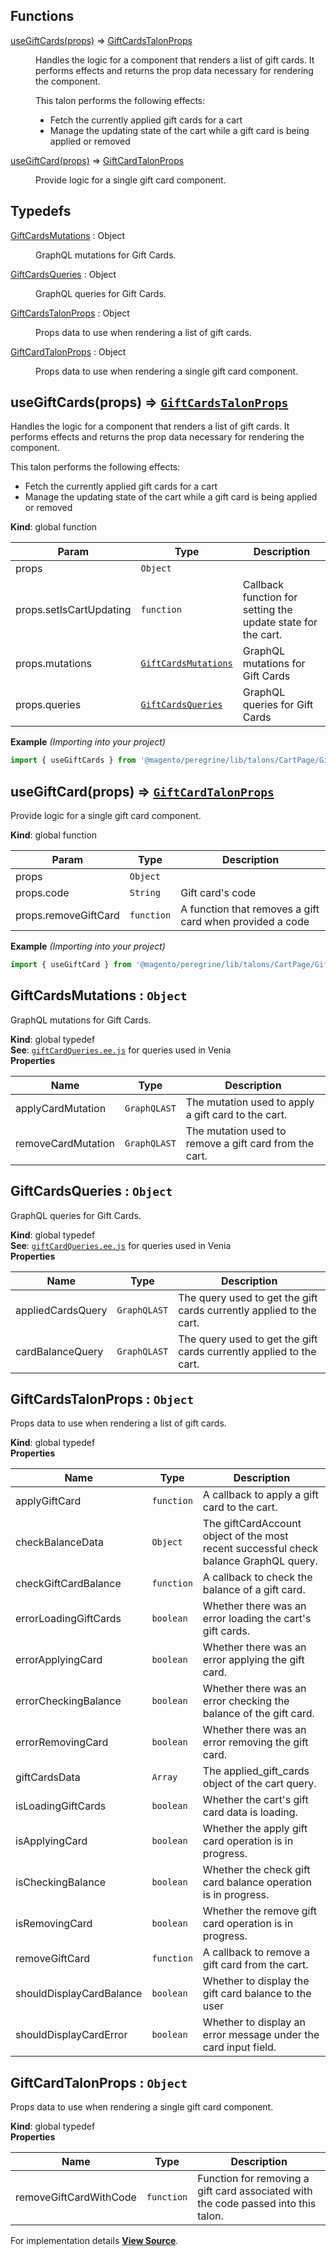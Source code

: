 ## Functions

<dl>
<dt><a href="#useGiftCards">useGiftCards(props)</a> ⇒ <inlineCode><a href="#GiftCardsTalonProps">GiftCardsTalonProps</a></inlineCode></dt>
<dd>

Handles the logic for a component that renders a list of gift cards.
It performs effects and returns the prop data necessary for rendering
the component.

This talon performs the following effects:

- Fetch the currently applied gift cards for a cart
- Manage the updating state of the cart while a gift card is being applied or removed

</dd>
<dt><a href="#useGiftCard">useGiftCard(props)</a> ⇒ <inlineCode><a href="#GiftCardTalonProps">GiftCardTalonProps</a></inlineCode></dt>
<dd>

Provide logic for a single gift card component.

</dd>
</dl>

## Typedefs

<dl>
<dt><a href="#GiftCardsMutations">GiftCardsMutations</a> : <inlineCode>Object</inlineCode></dt>
<dd>

GraphQL mutations for Gift Cards.

</dd>
<dt><a href="#GiftCardsQueries">GiftCardsQueries</a> : <inlineCode>Object</inlineCode></dt>
<dd>

GraphQL queries for Gift Cards.

</dd>
<dt><a href="#GiftCardsTalonProps">GiftCardsTalonProps</a> : <inlineCode>Object</inlineCode></dt>
<dd>

Props data to use when rendering a list of gift cards.

</dd>
<dt><a href="#GiftCardTalonProps">GiftCardTalonProps</a> : <inlineCode>Object</inlineCode></dt>
<dd>

Props data to use when rendering a single gift card component.

</dd>
</dl>

<a name="useGiftCards"></a>

## useGiftCards(props) ⇒ [`GiftCardsTalonProps`](#GiftCardsTalonProps)
Handles the logic for a component that renders a list of gift cards.
It performs effects and returns the prop data necessary for rendering
the component.

This talon performs the following effects:

- Fetch the currently applied gift cards for a cart
- Manage the updating state of the cart while a gift card is being applied or removed

**Kind**: global function  

| Param | Type | Description |
| --- | --- | --- |
| props | `Object` |  |
| props.setIsCartUpdating | `function` | Callback function for setting the update state for the cart. |
| props.mutations | [`GiftCardsMutations`](#GiftCardsMutations) | GraphQL mutations for Gift Cards |
| props.queries | [`GiftCardsQueries`](#GiftCardsQueries) | GraphQL queries for Gift Cards |

**Example** *(Importing into your project)*  
```js
import { useGiftCards } from '@magento/peregrine/lib/talons/CartPage/GiftCards'
```
<a name="useGiftCard"></a>

## useGiftCard(props) ⇒ [`GiftCardTalonProps`](#GiftCardTalonProps)
Provide logic for a single gift card component.

**Kind**: global function  

| Param | Type | Description |
| --- | --- | --- |
| props | `Object` |  |
| props.code | `String` | Gift card's code |
| props.removeGiftCard | `function` | A function that removes a gift card when provided a code |

**Example** *(Importing into your project)*  
```js
import { useGiftCard } from '@magento/peregrine/lib/talons/CartPage/GiftCards/useGiftCard';
```
<a name="GiftCardsMutations"></a>

## GiftCardsMutations : `Object`
GraphQL mutations for Gift Cards.

**Kind**: global typedef  
**See**: [`giftCardQueries.ee.js`](https://github.com/magento/pwa-studio/blob/develop/packages/venia-ui/lib/components/CartPage/GiftCards/giftCardQueries.js)
for queries used in Venia  
**Properties**

| Name | Type | Description |
| --- | --- | --- |
| applyCardMutation | `GraphQLAST` | The mutation used to apply a gift card to the cart. |
| removeCardMutation | `GraphQLAST` | The mutation used to remove a gift card from the cart. |

<a name="GiftCardsQueries"></a>

## GiftCardsQueries : `Object`
GraphQL queries for Gift Cards.

**Kind**: global typedef  
**See**: [`giftCardQueries.ee.js`](https://github.com/magento/pwa-studio/blob/develop/packages/venia-ui/lib/components/CartPage/GiftCards/giftCardQueries.js)
for queries used in Venia  
**Properties**

| Name | Type | Description |
| --- | --- | --- |
| appliedCardsQuery | `GraphQLAST` | The query used to get the gift cards currently applied to the cart. |
| cardBalanceQuery | `GraphQLAST` | The query used to get the gift cards currently applied to the cart. |

<a name="GiftCardsTalonProps"></a>

## GiftCardsTalonProps : `Object`
Props data to use when rendering a list of gift cards.

**Kind**: global typedef  
**Properties**

| Name | Type | Description |
| --- | --- | --- |
| applyGiftCard | `function` | A callback to apply a gift card to the cart. |
| checkBalanceData | `Object` | The giftCardAccount object of the most recent successful check balance GraphQL query. |
| checkGiftCardBalance | `function` | A callback to check the balance of a gift card. |
| errorLoadingGiftCards | `boolean` | Whether there was an error loading the cart's gift cards. |
| errorApplyingCard | `boolean` | Whether there was an error applying the gift card. |
| errorCheckingBalance | `boolean` | Whether there was an error checking the balance of the gift card. |
| errorRemovingCard | `boolean` | Whether there was an error removing the gift card. |
| giftCardsData | `Array` | The applied_gift_cards object of the cart query. |
| isLoadingGiftCards | `boolean` | Whether the cart's gift card data is loading. |
| isApplyingCard | `boolean` | Whether the apply gift card operation is in progress. |
| isCheckingBalance | `boolean` | Whether the check gift card balance operation is in progress. |
| isRemovingCard | `boolean` | Whether the remove gift card operation is in progress. |
| removeGiftCard | `function` | A callback to remove a gift card from the cart. |
| shouldDisplayCardBalance | `boolean` | Whether to display the gift card balance to the user |
| shouldDisplayCardError | `boolean` | Whether to display an error message under the card input field. |

<a name="GiftCardTalonProps"></a>

## GiftCardTalonProps : `Object`
Props data to use when rendering a single gift card component.

**Kind**: global typedef  
**Properties**

| Name | Type | Description |
| --- | --- | --- |
| removeGiftCardWithCode | `function` | Function for removing a gift card associated with the code passed into this talon. |



For implementation details [**View Source**](https://github.com/magento/pwa-studio/blob/develop/packages/peregrine/lib/talons/CartPage/GiftCards/useGiftCards.js).